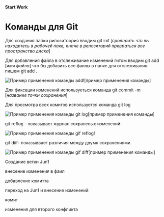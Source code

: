 **Start Work**

# Команды для Git #

Для создания папки рипозитоория вводим git init [*проверить что вы находитесь в рабочей паке, иначе в репозиторий превраться все пространство диска*]

Для добавления файла в отслеживание изменений гитом вводим git add [*имя файла*] что бы добавить все фаилы в папке для отслеживания пишем git add . 


![Пример применения команды add!](gitadd.jpg )[пример применения команды]  

Для фиксации изменений используеться команда
git commit -m [*название точки сохранения*]

Для просмотра всех комитов используется команда git log

![Пример применения команды git log](gitlog.jpg)[пример применения команды]

git reflog - показывает журнал сохраненых изменений 

![Пример применения команды gif reflog!](gitreflog.jpg)

git diif- показыввает различия между двумя сохранениями. 

![Пример применения команды gif diff](gitdiff.jpg)[пример применения команды]


Создание ветки Jun1 

внесение изменения в фаил

добавление комитта

переход на Jun1 и внесение изменений

комит

изменения для второго конфликта

